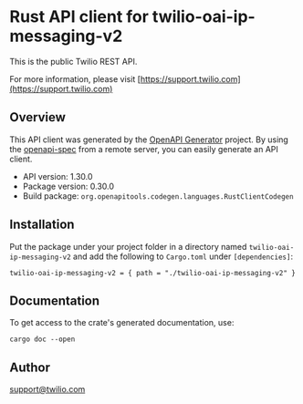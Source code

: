 # Rust API client for twilio-oai-ip-messaging-v2

This is the public Twilio REST API.

For more information, please visit [https://support.twilio.com](https://support.twilio.com)

## Overview

This API client was generated by the [OpenAPI Generator](https://openapi-generator.tech) project.  By using the [openapi-spec](https://openapis.org) from a remote server, you can easily generate an API client.

- API version: 1.30.0
- Package version: 0.30.0
- Build package: `org.openapitools.codegen.languages.RustClientCodegen`

## Installation

Put the package under your project folder in a directory named `twilio-oai-ip-messaging-v2` and add the following to `Cargo.toml` under `[dependencies]`:

```
twilio-oai-ip-messaging-v2 = { path = "./twilio-oai-ip-messaging-v2" }
```

## Documentation

To get access to the crate's generated documentation, use:

```
cargo doc --open
```

## Author

support@twilio.com

